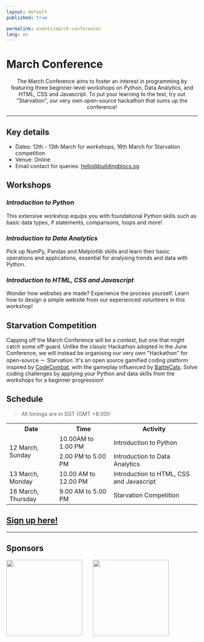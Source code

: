 ```yaml
---
layout: default
published: true

permalink: events/march-conference/
lang: en
---
```


# March Conference

<p style="text-align: center">The March Conference aims to foster an interest in programming by featuring three beginner-level workshops on Python, Data Analytics, and HTML, CSS and Javascript. To put your learning to the test, try out "Starvation", our very own open-source hackathon that sums up the conference!</p>

---

## Key details
- Dates: 12th - 13th March for workshops, 16th March for Starvation competition
- Venue: Online
- Email contact for queries: <hello@buildingblocs.sg>

## Workshops

### _Introduction to Python_

This extensive workshop equips you with foundational Python skills such as basic data types, if statements, comparisons, loops and more!

### _Introduction to Data Analytics_

Pick up NumPy, Pandas and Matplotlib skills and learn their basic operations and applications, essential for analysing trends and data with Python.

### _Introduction to HTML, CSS and Javascript_

Wonder how websites are made? Experience the process yourself. Learn how to design a simple website from our experienced volunteers in this workshop!

## Starvation Competition

Capping off the March Conference will be a contest, but one that might catch some off guard. Unlike the classic Hackathon 
adopted in the June Conference, we will instead be organising our very own "Hackathon" for open-source
 ー Starvation. It's an open source gamified coding platform inspired by [CodeCombat](https://codecombat.com/), with the gameplay influenced by [BattleCats](https://battlecats.club/en/series/battlecats/). Solve coding challenges by applying your Python and data skills from the workshops for a beginner progression!
 
## Schedule

> All timings are in SGT (GMT +8:00)!

<table>
 <tr>
  <th>Date</th>
  <th>Time</th>
  <th>Activity</th>
 </tr>
 <tr>
  <td rowspan="2">12 March, Sunday</td>
  <td>10.00AM to 1.00 PM</td>
  <td>Introduction to Python</td>
 </tr>
 <tr>
  <td>2.00 PM to 5.00 PM</td>
  <td>Introduction to Data Analytics</td>
 </tr>
 <tr>
  <td>13 March, Monday</td>
  <td>10.00 AM to 12.00 PM</td>
  <td>Introduction to HTML, CSS and Javascript</td>
 </tr>
 <tr>
  <td>16 March, Thursday</td>
  <td>9.00 AM to 5.00 PM</td>
  <td>Starvation Competition</td>
 </tr>
</table>

## <a class="btn" href="https://go.buildingblocs.sg/march2023signup"> Sign up here! </a> 

---

## Sponsors

<img src="https://user-images.githubusercontent.com/103890582/221182244-dfb1da34-daec-46e4-b46d-35bc6478618a.png" width="200"/> &nbsp; &nbsp; &nbsp;  <img src="https://www.dlt.com/sites/default/files/logos/Red-Hat_logo.png" width="200"/> 
